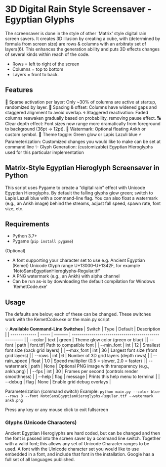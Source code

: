 # **3D Digital Rain Style Screensaver - Egyptian Glyphs**

The screensaver is done in the style of other 'Matrix' style digital rain screen savers. It creates 3D illusion by creating a cube, with (determined by formula from screen size) are rows & columns with an arbitraty set of layers(6). This enhances the generation ability and puts 3D effects changes of several kinds within reach of the code.

 - Rows = left to right of the screen
 - Columns = top to bottom 
 - Layers = front to back.  

## Features
💠 Sparse activation per layer: Only ~30% of columns are active at startup, randomized by layer.
🌌 Spacing & offset: Columns have widened gaps and staggered alignment to avoid overlap.
🌀 Staggered reactivation: Faded columns reawaken gradually based on probability, removing pause effect.
🔠 Clear depth effect: Font sizes now range more dramatically from foreground to background (36pt → 12pt).
🔱 Watermark: Optional floating Ankh or custom symbol.
🌿 Theme toggle: Green glow or Lapis Lazuli blue
⚡ Parameterization: Customized changes you would like to make can be set at command line
✨ Glyph Generation: (customizable) Egyptian Hieroglyphs used for this particular implementation

## **Matrix-Style Egyptian Hieroglyph Screensaver in Python**
This script uses Pygame to create a “digital rain” effect with Unicode Egyptian Hieroglyphs.
By default the falling glyphs glow green; switch to Lapis Lazuli blue with a command-line flag.
You can also float a watermark (e.g., an Ankh image) behind the streams, adjust fall speed, spawn rate, font size, etc.

## **Requirements**
- Python 3.7+
- Pygame (`pip install pygame`)

(Optional)
- A font supporting your character set to use 
    e.g. Ancient Egyptian (Kemet) Unicode Glyph range U+13000–U+1342F, for example 'NotoSansEgyptianHieroglyphs-Regular.ttf'
- A PNG watermark (e.g., an Ankh) with alpha channel
- Can be run as-is by downloading the default compilation for Windows 'KemetCode.exe'

## **Usage**
The defaults are below; each of these can be changed.
These switches work with the KemetCode.exe or the main.py script

💡 **Available Command-Line Switches**
| Switch        | Type  | Default | Description                                           |
| ------------- | ----- | ------- | ----------------------------------------------------- | 
| --color       | text  | green   | Theme glow color (green or blue)                      | 
| --font        | path  | font.ttf| Path to compatible font                               | 
| --min_font    | int   | 12      | Smallest font size (back grid layers)                 | 
| --max_font    | int   | 36      | Largest font size (front grid layers)                 | 
| --rows        | int   | 6       | Number of 3D grid layers (depth rows)                 | 
| --rain_speed  | float | 1.0     | Speed multiplier (0.5 = slower, 2.0 = faster)         | 
| --watermark   | path  | None    | Optional PNG image with transparency (e.g., ankh.png) | 
| --fps         | int   | 30      | Frames per second (controls render smoothness)        | 
| --help        | flag  | message | Prints this help menu to terminal                     |
| --debug       | flag  | None    | Enable grid debug overlays                            | 

Parameterization (command switch) Example: 
`python main.py --color blue --rows 8 --font NotoSansEgyptianHieroglyphs-Regular.ttf --watermark ankh.png`

Press any key or any mouse click to exit fullscreen

### **Glyphs (Unicode Characters)**
Ancient Egyptian Hieroglyphs are hard coded, but can be changed and then the font is passed into the screen saver by a command line switch. Together with a valid font; this allows any set of Unicode Character ranges to be used.  A font with the Uinicode character set you would like to use embedded in a font, and include that font in the installation. Google has a full set of all languages published.